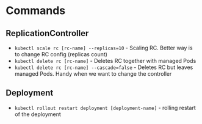 # Commands

## ReplicationController

* `kubectl scale rc [rc-name] --replicas=10` - Scaling RC. Better way is to change RC config (replicas count)
* `kubectl delete rc [rc-name]` - Deletes RC together with managed Pods
* `kubectl delete rc [rc-name] --cascade=false` - Deletes RC but leaves managed Pods. Handy when we want to change the controller

## Deployment

* `kubectl rollout restart deployment [deployment-name]` - rolling restart of the deployment
